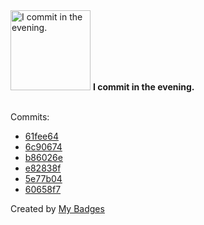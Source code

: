 <img src="https://github.com/my-badges/my-badges/blob/master/src/all-badges/time-of-commit/evening-commits.png?raw=true" alt="I commit in the evening." title="I commit in the evening." width="128">
<strong>I commit in the evening.</strong>
<br><br>

Commits:

- <a href="https://github.com/prometheus1987/OSScripts/commit/61fee6408b406051a004bbad00d5f72d5fcd4003">61fee64</a>
- <a href="https://github.com/prometheus1987/OSScripts/commit/6c906746780ac637998981f94bc852f6193e53d5">6c90674</a>
- <a href="https://github.com/prometheus1987/OSScripts/commit/b86026efb001f675c2fc91c7b7e20afc747dfabb">b86026e</a>
- <a href="https://github.com/prometheus1987/OSScripts/commit/e82838f99b749bf03b06fc659db3c7cf66353399">e82838f</a>
- <a href="https://github.com/prometheus1987/OSScripts/commit/5e77b04e494d221cd9d4e2f1ed7db714a8eafba0">5e77b04</a>
- <a href="https://github.com/prometheus1987/Space/commit/60658f7e3e439cc23595847596a8e64025135040">60658f7</a>


Created by <a href="https://github.com/my-badges/my-badges">My Badges</a>